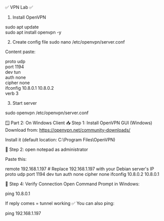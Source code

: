 ✅ VPN Lab ✅

1. Install OpenVPN

sudo apt update  
sudo apt install openvpn -y

2. Create config file
sudo nano /etc/openvpn/server.conf

Content paste:

proto udp  
port 1194  
dev tun  
auth none  
cipher none  
ifconfig 10.8.0.1 10.8.0.2  
verb 3


3. Start server

sudo openvpn /etc/openvpn/server.conf



🪟 Part 2: On Windows Client
📥 Step 1: Install OpenVPN GUI (Windows)
Download from: https://openvpn.net/community-downloads/

Install it (default location: C:\Program Files\OpenVPN)

📁 Step 2: open notepad as administrator 

Paste this:

remote 192.168.1.197    # Replace 192.168.1.197 with your Debian server's IP
proto udp
port 1194
dev tun
auth none
cipher none
ifconfig 10.8.0.2 10.8.0.1


🧪 Step 4: Verify Connection
Open Command Prompt in Windows:

ping 10.8.0.1

If reply comes = tunnel working ✅
You can also ping:

ping 192.168.1.197
